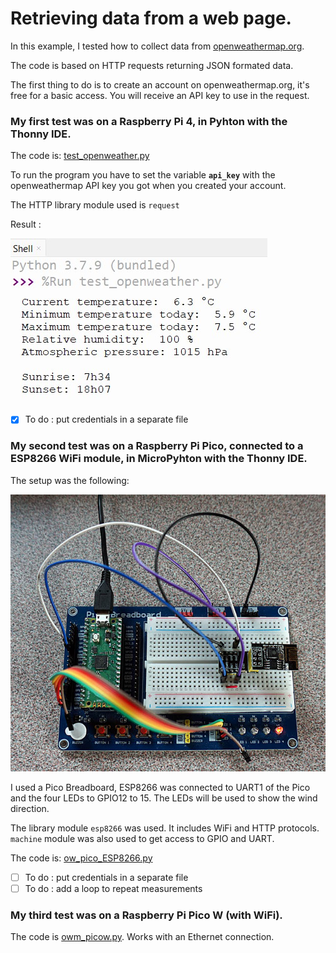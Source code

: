 # Retrieving data from a web page.

In this example, I tested how to collect data from [openweathermap.org](https://openweathermap.org/current).

The code is based on HTTP requests returning JSON formated data.

The first thing to do is to create an account on openweathermap.org, it's free for a basic access. You will receive an API key to use in the request.

### My first test was on a Raspberry Pi 4, in Pyhton with the Thonny IDE.

The code is: [test_openweather.py](test_openweather.py)

To run the program you have to set the variable **`api_key`** with the openweathermap API key you got when you created your account.

The HTTP library module used is `request`

Result :

![](screen_copy.jpg)

- [x] To do : put credentials in a separate file

### My second test was on a Raspberry Pi Pico, connected to a ESP8266 WiFi module, in MicroPyhton with the Thonny IDE.

The setup was the following:

![](Pico_ESP8266.jpg)

I used a Pico Breadboard, ESP8266 was connected to UART1 of the Pico and the four LEDs to GPIO12 to 15. The LEDs will be used to show the wind direction.

The library module `esp8266`  was used. It includes WiFi and HTTP protocols.
`machine` module was also used to get access to GPIO and UART.

The code is: [ow_pico_ESP8266.py](ow_pico_ESP8266.py)

- [ ] To do : put credentials in a separate file
- [ ] To do : add a loop to repeat measurements

### My third test was on a Raspberry Pi Pico W (with WiFi).

The code is [owm_picow.py](owm_picow.py). Works with an Ethernet connection.
